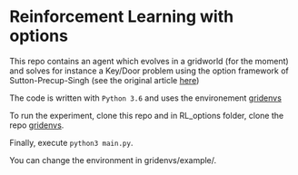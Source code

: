 # Reinforcement Learning with options 

This repo contains an agent which evolves in a gridworld (for the moment) and solves for instance a Key/Door problem using the option framework of Sutton-Precup-Singh (see the original article [here](http://www-anw.cs.umass.edu/~barto/courses/cs687/Sutton-Precup-Singh-AIJ99.pdf))

The code is written with `Python 3.6` and uses the environement [gridenvs](https://github.com/aig-upf/gridenvs)

To run the experiment, clone this repo and in RL_options folder, clone the repo [gridenvs](https://github.com/aig-upf/gridenvs).

Finally, execute `python3 main.py`.

You can change the environment in gridenvs/example/.



